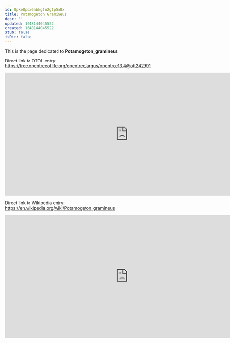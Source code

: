 ```yaml
---
id: 0pke0pox6abkgfn2gtp5n8x
title: Potamogeton Gramineus
desc: ''
updated: 1648144045522
created: 1648144045522
stub: false
isDir: false
---
```

This is the page dedicated to **Potamogeton_gramineus**


Direct link to OTOL entry: https://tree.opentreeoflife.org/opentree/argus/opentree13.4@ott242991



<html>
    <body>
    <iframe src="https://tree.opentreeoflife.org/opentree/argus/opentree13.4@ott242991"
    width="800" height="400" frameborder="0" allowfullscreen> </iframe>
    </body>
</html>
    


Direct link to Wikipedia entry: https://en.wikipedia.org/wiki/Potamogeton_gramineus



<html>
    <body>
    <iframe src="https://en.wikipedia.org/wiki/Potamogeton_gramineus"
    width="800" height="400" frameborder="0" allowfullscreen> </iframe>
    </body>
</html>
    
